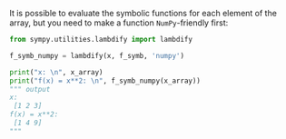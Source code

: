 It is possible to evaluate the symbolic functions for each element of the array, but you need to make a function `NumPy`-friendly first:
```python
from sympy.utilities.lambdify import lambdify

f_symb_numpy = lambdify(x, f_symb, 'numpy')
```

```python
print("x: \n", x_array)
print("f(x) = x**2: \n", f_symb_numpy(x_array))
""" output
x: 
 [1 2 3]
f(x) = x**2: 
 [1 4 9]
"""
```

```python

```

```python

```

```python

```

```python

```

